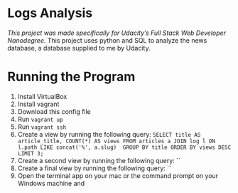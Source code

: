 # Logs Analysis 
_This project was made specifically for Udacity’s Full Stack Web Developer Nanodegree._
This project uses python and SQL to analyze the news database, a database supplied to me by Udacity.

# Running the Program
1. Install VirtualBox
2. Install vagrant
3. Download this config file
4. Run `vagrant up`
5. Run `vagrant ssh`
6. Create a view by running the following query:
`SELECT title AS article_title, COUNT(*) AS views
FROM articles a
JOIN log l
ON l.path LIKE concat('%', a.slug) 
GROUP BY title
ORDER BY views DESC
LIMIT 3;`
7. Create a second view by running the following query:
``
8. Create a final view by running the following query:
``
9. Open the terminal app on your mac or the command prompt on your Windows machine and 